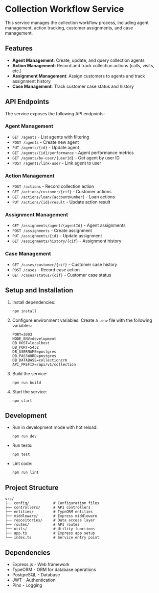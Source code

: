 # Collection Workflow Service

This service manages the collection workflow process, including agent management, action tracking, customer assignments, and case management.

## Features

- **Agent Management**: Create, update, and query collection agents
- **Action Management**: Record and track collection actions (calls, visits, etc.)
- **Assignment Management**: Assign customers to agents and track assignment history
- **Case Management**: Track customer case status and history

## API Endpoints

The service exposes the following API endpoints:

### Agent Management

- `GET /agents` - List agents with filtering
- `POST /agents` - Create new agent
- `PUT /agents/{id}` - Update agent
- `GET /agents/{id}/performance` - Agent performance metrics
- `GET /agents/by-user/{userId}` - Get agent by user ID
- `POST /agents/link-user` - Link agent to user

### Action Management

- `POST /actions` - Record collection action
- `GET /actions/customer/{cif}` - Customer actions
- `GET /actions/loan/{accountNumber}` - Loan actions
- `PUT /actions/{id}/result` - Update action result

### Assignment Management

- `GET /assignments/agent/{agentId}` - Agent assignments
- `POST /assignments` - Create assignment
- `PUT /assignments/{id}` - Update assignment
- `GET /assignments/history/{cif}` - Assignment history

### Case Management

- `GET /cases/customer/{cif}` - Customer case history
- `POST /cases` - Record case action
- `GET /cases/status/{cif}` - Customer case status

## Setup and Installation

1. Install dependencies:
   ```
   npm install
   ```

2. Configure environment variables:
   Create a `.env` file with the following variables:
   ```
   PORT=3003
   NODE_ENV=development
   DB_HOST=localhost
   DB_PORT=5432
   DB_USERNAME=postgres
   DB_PASSWORD=postgres
   DB_DATABASE=collectioncrm
   API_PREFIX=/api/v1/collection
   ```

3. Build the service:
   ```
   npm run build
   ```

4. Start the service:
   ```
   npm start
   ```

## Development

- Run in development mode with hot reload:
  ```
  npm run dev
  ```

- Run tests:
  ```
  npm test
  ```

- Lint code:
  ```
  npm run lint
  ```

## Project Structure

```
src/
├── config/           # Configuration files
├── controllers/      # API controllers
├── entities/         # TypeORM entities
├── middleware/       # Express middleware
├── repositories/     # Data access layer
├── routes/           # API routes
├── utils/            # Utility functions
├── app.ts            # Express app setup
└── index.ts          # Service entry point
```

## Dependencies

- Express.js - Web framework
- TypeORM - ORM for database operations
- PostgreSQL - Database
- JWT - Authentication
- Pino - Logging